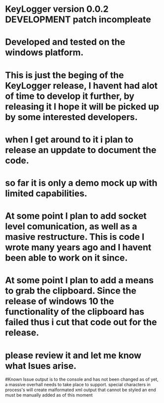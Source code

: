 # KeyLogger version 0.0.2 DEVELOPMENT patch incompleate

# Developed and tested on the windows platform.
# This is just the beging of the KeyLogger release, I havent had alot of time to develop it further, by releasing it I hope it will be picked up by some interested developers. 

# when I get around to it i plan to release an uppdate to document the code.
# so far it is only a demo mock up with limited capabilities. 
# At some point I plan to add socket level comunication, as well as a masive restructure. This is code I wrote many years ago and I havent been able to work on it since.
# At some point I plan to  add a means to grab the clipboard. Since the release of windows 10 the functionality of the clipboard has failed thus i cut that code out for the release. 
# please review it and let me know what Isues arise. 
#Known Issue
output is to the console and has not been changed as of yet, a massive overhall needs to take place to support.
special characters in process's will create malformated xml output that cannot be styled
an end </KeyLoggerMetaData> must be manually added as of this moment
